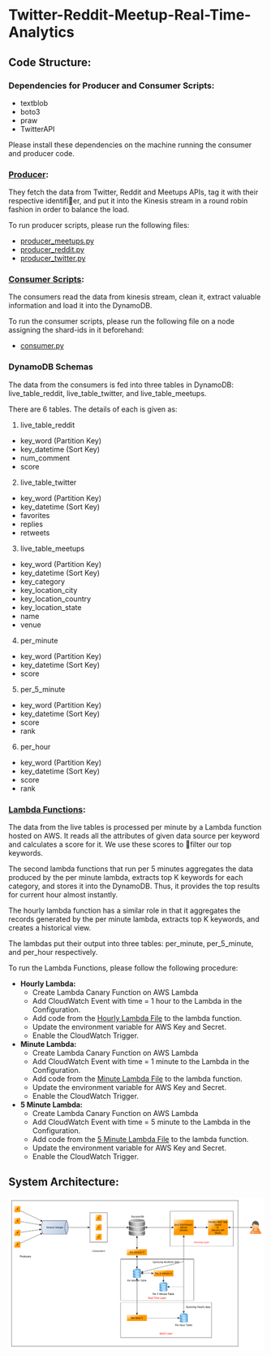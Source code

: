 # Twitter-Reddit-Meetup-Real-Time-Analytics

## Code Structure:

### Dependencies for Producer and Consumer Scripts:
* textblob
* boto3
* praw
* TwitterAPI

Please install these dependencies on the machine running the consumer and producer code.

### [Producer](./Producers/):
They fetch the data from Twitter, Reddit and Meetups APIs, tag it with their respective identifier, and put it into the Kinesis stream in a round robin fashion in order to balance the load.

To run producer scripts, please run the following files:

* [producer_meetups.py](./Producers/producer_meetups.py)
* [producer_reddit.py](./Producers/producer_reddit.py)
* [producer_twitter.py](./Producers/producer_twitter.py)

### [Consumer Scripts](./Consumer/):
The consumers read the data from kinesis stream, clean it, extract valuable information and load it into the DynamoDB.

To run the consumer scripts, please run the following file on a node assigning the shard-ids in it beforehand:

* [consumer.py](./Consumer/consumer.py)

### DynamoDB Schemas
The data from the consumers is fed into three tables in DynamoDB: live_table_reddit, live_table_twitter, and live_table_meetups.

There are 6 tables. The details of each is given as:

1.  live_table_reddit
  * key_word (Partition Key)
  * key_datetime (Sort Key)
  * num_comment
  * score

2.  live_table_twitter
  * key_word (Partition Key)
  * key_datetime (Sort Key)
  * favorites
  * replies
  * retweets

3.  live_table_meetups
  * key_word (Partition Key)
  * key_datetime (Sort Key)
  * key_category
  * key_location_city
  * key_location_country
  * key_location_state
  * name
  * venue

4.  per_minute
  * key_word (Partition Key)
  * key_datetime (Sort Key)
  * score

5.  per_5_minute
  * key_word (Partition Key)
  * key_datetime (Sort Key)
  * score
  * rank

6. per_hour
  * key_word (Partition Key)
  * key_datetime (Sort Key)
  * score
  * rank

### [Lambda Functions](./AWS_Lambda):
The data from the live tables is processed per minute by a Lambda function hosted on AWS. It reads all the attributes of given data source per keyword and calculates a score for it. We use these scores to filter our top keywords.

The second lambda functions that run per 5 minutes aggregates the data produced by the per minute lambda, extracts top K keywords for each category, and stores it into the DynamoDB. Thus, it provides the top results for current hour almost instantly.

The hourly lambda function has a similar role in that it aggregates the records generated by the per minute lambda, extracts top K keywords, and creates a historical view.

The lambdas put their output into three tables: per_minute, per_5_minute, and per_hour respectively.

To run the Lambda Functions, please follow the following procedure:

* **Hourly Lambda:**
	* Create Lambda Canary Function on AWS Lambda
	* Add CloudWatch Event with time = 1 hour to the Lambda in the Configuration.
	* Add code from the [Hourly Lambda File](./Lambdas/hourlyLambda.py) to the lambda function.
	* Update the environment variable for AWS Key and Secret.
	* Enable the CloudWatch Trigger.
* **Minute Lambda:**
	* Create Lambda Canary Function on AWS Lambda
	* Add CloudWatch Event with time = 1 minute to the Lambda in the Configuration.
	* Add code from the [Minute Lambda File](./Lambdas/minuteLambda.py) to the lambda function.
	* Update the environment variable for AWS Key and Secret.
	* Enable the CloudWatch Trigger.
* **5 Minute Lambda:**
	* Create Lambda Canary Function on AWS Lambda
	* Add CloudWatch Event with time = 5 minute to the Lambda in the Configuration.
	* Add code from the [5 Minute Lambda File](./Lambdas/fiveMinuteLambda.py) to the lambda function.
	* Update the environment variable for AWS Key and Secret.
	* Enable the CloudWatch Trigger.


## System Architecture:
![System Architecture](./assets/sysarch.png)

